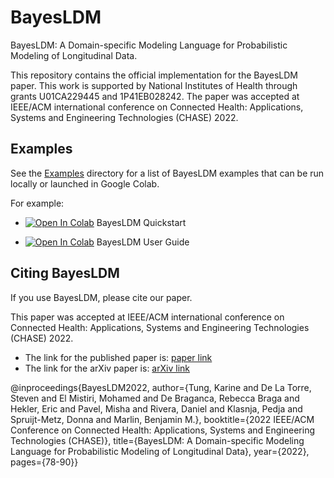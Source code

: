 # BayesLDM

BayesLDM: A Domain-specific Modeling Language for Probabilistic Modeling of Longitudinal Data.

This repository contains the official implementation for the BayesLDM paper. 
This work is supported by National Institutes of Health through grants U01CA229445 and 1P41EB028242.
The paper was accepted at IEEE/ACM international conference on Connected Health: Applications, Systems and Engineering Technologies (CHASE) 2022. 

## Examples

See the [Examples](https://github.com/reml-lab/BayesLDM/tree/main/Examples) directory for a list of BayesLDM examples that can be run locally or launched in Google Colab.

For example:

+ [![Open In Colab](https://colab.research.google.com/assets/colab-badge.svg)](https://colab.research.google.com/github/reml-lab/BayesLDM/blob/main/Examples/BayesLDM_quickstart.ipynb)  BayesLDM Quickstart

+ [![Open In Colab](https://colab.research.google.com/assets/colab-badge.svg)](https://colab.research.google.com/github/reml-lab/BayesLDM/blob/main/Examples/BayesLDM_userguide.ipynb)  BayesLDM User Guide

## Citing BayesLDM

If you use BayesLDM, please cite our paper. 

This paper was accepted at IEEE/ACM international conference on Connected Health: Applications, Systems and Engineering Technologies (CHASE) 2022. 
+ The link for the published paper is: [paper link](https://ieeexplore.ieee.org/document/9983643)
+ The link for the arXiv paper is: [arXiv link](https://arxiv.org/abs/2209.05581)

@inproceedings{BayesLDM2022,
  author={Tung, Karine and De La Torre, Steven and El Mistiri, Mohamed and De Braganca, Rebecca Braga and Hekler, Eric and Pavel, Misha and Rivera, Daniel and Klasnja, Pedja and Spruijt-Metz, Donna and Marlin, Benjamin M.},
  booktitle={2022 IEEE/ACM Conference on Connected Health: Applications, Systems and Engineering Technologies (CHASE)}, 
  title={BayesLDM: A Domain-specific Modeling Language for Probabilistic Modeling of Longitudinal Data}, 
  year={2022},
  pages={78-90}}

